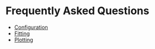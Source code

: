# Frequently Asked Questions 

  - [Configuration](ostap/core/CONFIGURATION_FAQ.md)
  - [Fitting](ostap/fitting/FAQ.md)
  - [Plotting](ostap/plotting/FAQ.md)
 